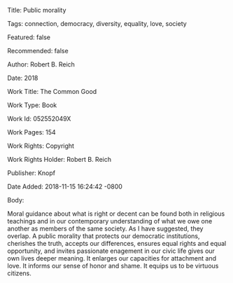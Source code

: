 Title:  Public morality

Tags:   connection, democracy, diversity, equality, love, society

Featured: false

Recommended: false

Author: Robert B. Reich

Date:   2018

Work Title: The Common Good

Work Type: Book

Work Id: 052552049X

Work Pages: 154

Work Rights: Copyright

Work Rights Holder: Robert B. Reich

Publisher: Knopf

Date Added: 2018-11-15 16:24:42 -0800

Body: 

Moral guidance about what is right or decent can be found both in religious teachings and in our contemporary understanding of what we owe one another as members of the same society. As I have suggested, they overlap. A public morality that protects our democratic institutions, cherishes the truth, accepts our differences, ensures equal rights and equal opportunity, and invites passionate enagement in our civic life gives our own lives deeper meaning. It enlarges our capacities for attachment and love. It informs our sense of honor and shame. It equips us to be virtuous citizens. 

